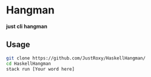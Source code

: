 # Hangman

**just cli hangman**

## Usage
```bash
git clone https://github.com/JustRoxy/HaskellHangman/
cd HaskellHangman
stack run [Your word here]
```
